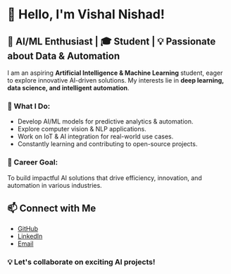 # 👋 Hello, I'm Vishal Nishad!

## 🔹 **AI/ML Enthusiast** | 🎓 Student | 💡 Passionate about Data & Automation

I am an aspiring **Artificial Intelligence & Machine Learning** student, eager to explore innovative AI-driven solutions. My interests lie in **deep learning, data science, and intelligent automation**.

### 🚀 What I Do:
- Develop AI/ML models for predictive analytics & automation.
- Explore computer vision & NLP applications.
- Work on IoT & AI integration for real-world use cases.
- Constantly learning and contributing to open-source projects.

### 🎯 Career Goal:
To build impactful AI solutions that drive efficiency, innovation, and automation in various industries.

## 📫 Connect with Me
- [GitHub](https://github.com/vishal-8084)
- [LinkedIn](http://www.linkedin.com/in/vishal-nishad-a5a3b826a) 
- [Email](mailto:nishvishu337@gamil.com)   


### 💡 Let's collaborate on exciting AI projects!
